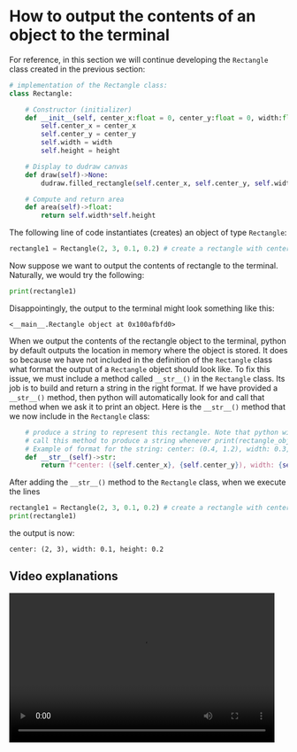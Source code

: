 # How to output the contents of an object to the terminal

For reference, in this section we will continue developing the `Rectangle` class created in the previous section:
```python
# implementation of the Rectangle class:
class Rectangle:

    # Constructor (initializer)
    def __init__(self, center_x:float = 0, center_y:float = 0, width:float = 1, height:float = 1):
        self.center_x = center_x
        self.center_y = center_y
        self.width = width
        self.height = height

    # Display to dudraw canvas
    def draw(self)->None:
        dudraw.filled_rectangle(self.center_x, self.center_y, self.width/2, self.height/2)

    # Compute and return area
    def area(self)->float:
        return self.width*self.height
```

The following line of code instantiates (creates) an object of type `Rectangle`:
```python
rectangle1 = Rectangle(2, 3, 0.1, 0.2) # create a rectangle with center (2, 3), width 0.1, height 0.2
```

Now suppose we want to output the contents of rectangle to the terminal. Naturally, we would try the following:
```python
print(rectangle1)
```
Disappointingly, the output to the terminal might look something like this:
```
<__main__.Rectangle object at 0x100afbfd0>
```
When we output the contents of the rectangle object to the terminal, python by default outputs the location in memory where
the object is stored. It does so because we have not included in the definition of the `Rectangle` class what format the output 
of a `Rectangle` object should look like. To fix this issue, we must include a method called `__str__()` in the `Rectangle` class.
Its job is to build and return a string in the right format. If we have provided a `__str__()` method, then python will automatically
look for and call that method when we ask it to print an object.  Here is the `__str__()` method that we now include in the `Rectangle` class:
```python
    # produce a string to represent this rectangle. Note that python will automatically 
    # call this method to produce a string whenever print(rectangle_object) is executed
    # Example of format for the string: center: (0.4, 1.2), width: 0.3, height: 0.5
    def __str__(self)->str:
        return f"center: ({self.center_x}, {self.center_y}), width: {self.width}, height: {self.height}"
```

After adding the `__str__()` method to the `Rectangle` class, when we execute the lines
```python
rectangle1 = Rectangle(2, 3, 0.1, 0.2) # create a rectangle with center (2, 3), width 0.1, height 0.2
print(rectangle1)
```
the output is now:
```
center: (2, 3), width: 0.1, height: 0.2
```

## Video explanations
<video src="https://cs.du.edu/~ftl/1352/videos/classes1/output_object.mp4" width="480" height="270" controls></video>
